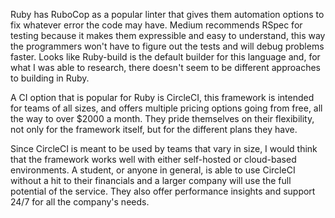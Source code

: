 Ruby has RuboCop as a popular linter that gives them automation options to fix whatever error the code may have.
Medium recommends RSpec for testing because it makes them expressible and easy to understand, this way the programmers won't have to figure out the tests and will debug problems faster.
Looks like Ruby-build is the default builder for this language and, for what I was able to research, there doesn't seem to be different approaches to building in Ruby.

A CI option that is popular for Ruby is CircleCI, this framework is intended for teams of all sizes, and offers multiple pricing options going from free, all the way to over $2000 a month. They pride themselves on their flexibility, not only for the framework itself, but for the different plans they have.

Since CircleCI is meant to be used by teams that vary in size, I would think that the framework works well with either self-hosted or cloud-based environments. A student, or anyone in general, is able to use CircleCI without a hit to their financials and a larger company will use the full potential of the service. They also offer performance insights and support 24/7 for all the company's needs.